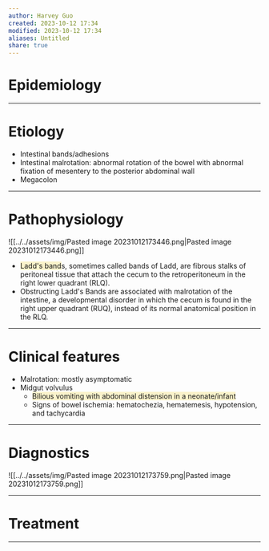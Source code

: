 ```yaml
---
author: Harvey Guo
created: 2023-10-12 17:34
modified: 2023-10-12 17:34
aliases: Untitled
share: true
---
```

# Epidemiology


---
# Etiology
- Intestinal bands/adhesions 
- Intestinal malrotation: abnormal rotation of the bowel with abnormal fixation of mesentery to the posterior abdominal wall 
- Megacolon

---
# Pathophysiology
![[../../assets/img/Pasted image 20231012173446.png|Pasted image 20231012173446.png]]
- <span style="background:rgba(240, 200, 0, 0.2)">Ladd's band</span>s, sometimes called bands of Ladd, are fibrous stalks of peritoneal tissue that attach the cecum to the retroperitoneum in the right lower quadrant (RLQ).
- Obstructing Ladd's Bands are associated with malrotation of the intestine, a developmental disorder in which the cecum is found in the right upper quadrant (RUQ), instead of its normal anatomical position in the RLQ.

---
# Clinical features
- Malrotation: mostly asymptomatic 
- Midgut volvulus
	- <span style="background:rgba(240, 200, 0, 0.2)">Bilious vomiting with abdominal distension in a neonate/infant </span>
	- Signs of bowel ischemia: hematochezia, hematemesis, hypotension, and tachycardia

---
# Diagnostics
![[../../assets/img/Pasted image 20231012173759.png|Pasted image 20231012173759.png]]

---
# Treatment


---
